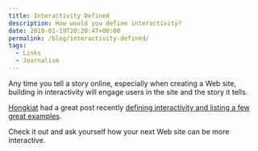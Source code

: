 ```yaml
---
title: Interactivity Defined
description: How would you define interactivity?
date: 2010-01-19T20:20:47+00:00
permalink: /blog/interactivity-defined/
tags:
  - Links
  - Journalism
---
```


Any time you tell a story online, especially when creating a Web site, building in interactivity will engage users in the site and the story it tells.

[Hongkiat](http://www.hongkiat.com/blog/importance-of-web-interactivity-tips-and-examples/) had a great post recently [defining interactivity and listing a few great examples](http://www.hongkiat.com/blog/importance-of-web-interactivity-tips-and-examples/).

Check it out and ask yourself how your next Web site can be more interactive.